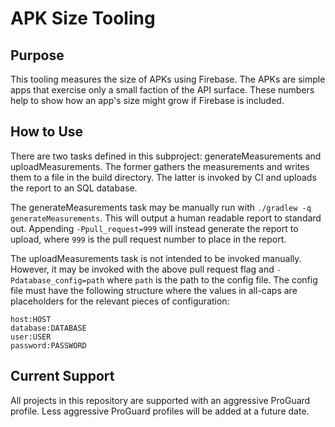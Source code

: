 # APK Size Tooling

## Purpose

This tooling measures the size of APKs using Firebase. The APKs are simple apps
that exercise only a small faction of the API surface. These numbers help to
show how an app's size might grow if Firebase is included.

## How to Use

There are two tasks defined in this subproject: generateMeasurements and
uploadMeasurements. The former gathers the measurements and writes them to a
file in the build directory. The latter is invoked by CI and uploads the report
to an SQL database.

The generateMeasurements task may be manually run with `./gradlew -q
generateMeasurements`. This will output a human readable report to standard out.
Appending `-Ppull_request=999` will instead generate the report to upload, where
`999` is the pull request number to place in the report.

The uploadMeasurements task is not intended to be invoked manually. However, it
may be invoked with the above pull request flag and `-Pdatabase_config=path`
where `path` is the path to the config file. The config file must have the
following structure where the values in all-caps are placeholders for the
relevant pieces of configuration:

```
host:HOST
database:DATABASE
user:USER
password:PASSWORD
```

## Current Support

All projects in this repository are supported with an aggressive ProGuard
profile. Less aggressive ProGuard profiles will be added at a future date.
